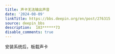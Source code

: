 ```yaml
---
title: 声卡无法输出声音
date: '2024-08-09'
linkTitle: https://bbs.deepin.org/en/post/276315
source: deepin_bbs
description:  183******73 
disable_comments: true
---
```

安装系统后，板载声卡
